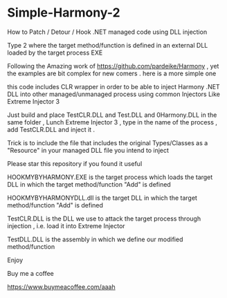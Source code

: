 # Simple-Harmony-2
How to Patch / Detour / Hook .NET managed code using DLL injection

Type 2 where the target method/function is defined in an external DLL loaded by the target process EXE 

Following the Amazing work of https://github.com/pardeike/Harmony , yet the examples are bit complex for new comers . here is a more simple one

this code includes CLR wrapper in order to be able to inject Harmony .NET DLL into other managed/unmanaged process using common Injectors Like Extreme Injector 3

Just build and place TestCLR.DLL and Test.DLL and 0Harmony.DLL in the same folder , Lunch Extreme Injector 3 , type in the name of the process , add TestCLR.DLL and inject it .

Trick is to include the file that includes the original Types/Classes as a "Resource" in your managed DLL file you intend to inject

Please star this repository if you found it useful

HOOKMYBYHARMONY.EXE is the target process which loads the target DLL in which the target method/function "Add" is defined

HOOKMYBYHARMONYDLL.dll is the target DLL in which the target method/function "Add" is defined

TestCLR.DLL is the DLL we use to attack the target process through injection , i.e. load it into Extreme Injector

TestDLL.DLL is the assembly in which we define our modified method/function

Enjoy

Buy me a coffee

https://www.buymeacoffee.com/aaah
